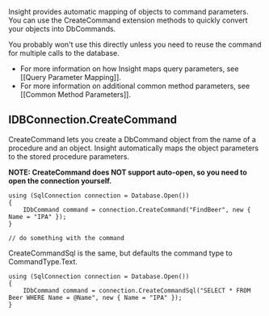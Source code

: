 Insight provides automatic mapping of objects to command parameters. You can use the CreateCommand extension methods to quickly convert your objects into DbCommands.

You probably won't use this directly unless you need to reuse the command for multiple calls to the database.

* For more information on how Insight maps query parameters, see [[Query Parameter Mapping]].
* For more information on additional common method parameters, see [[Common Method Parameters]].

## IDBConnection.CreateCommand ##
CreateCommand lets you create a DbCommand object from the name of a procedure and an object. Insight automatically maps the object parameters to the stored procedure parameters.

**NOTE: CreateCommand does NOT support auto-open, so you need to open the connection yourself.**


	using (SqlConnection connection = Database.Open())
	{
		IDbCommand command = connection.CreateCommand("FindBeer", new { Name = "IPA" });
	}

	// do something with the command

CreateCommandSql is the same, but defaults the command type to CommandType.Text.

	using (SqlConnection connection = Database.Open())
	{
		IDbCommand command = connection.CreateCommandSql("SELECT * FROM Beer WHERE Name = @Name", new { Name = "IPA" });
	}
